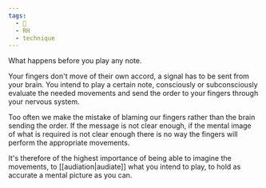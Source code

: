 ```yaml
---
tags:
  - 🌱
  - RH
  - technique
---
```

What happens before you play any note. 

Your fingers don't move of their own accord, a signal has to be sent from your brain. You intend to play a certain note, consciously or subconsciously evaluate the needed movements and send the order to your fingers through your nervous system.

Too often we make the mistake of blaming our fingers rather than the brain sending the order. If the message is not clear enough, if the mental image of what is required is not clear enough there is no way the fingers will perform the appropriate movements. 

It's therefore of the highest importance of being able to imagine the movements, to [[audiation|audiate]] what you intend to play, to hold as accurate a mental picture as you can.
